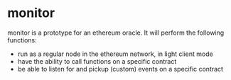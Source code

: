 # monitor

monitor is a prototype for an ethereum oracle. It will perform the following functions:

- run as a regular node in the ethereum network, in light client mode
- have the ability to call functions on a specific contract
- be able to listen for and pickup (custom) events on a specific contract